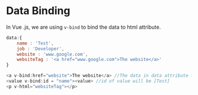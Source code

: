 # Data Binding

In Vue .js, we are using `v-bind` to bind the data to html attribute.

```javascript
data:{
	name : 'Test',
	job : 'Developer',
	website : 'www.google.com',
	websiteTag : '<a href="www.google.com">The website</a>'
}

<a v-bind:href="website">The website</a> //The data in data attribute from app.js will be binded to the href. 
<value v-bind:id = "name"><value> //id of value will be [Test]
<p v-html="websiteTag"></p>
```

